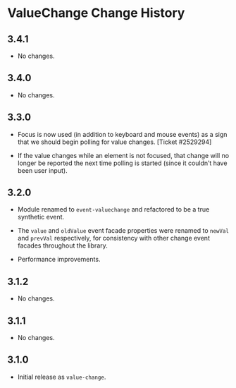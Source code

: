 ValueChange Change History
==========================

3.4.1
-----

-   No changes.

3.4.0
-----

-   No changes.

3.3.0
-----

-   Focus is now used (in addition to keyboard and mouse events) as a sign that we should begin polling for value changes. \[Ticket \#2529294\]

-   If the value changes while an element is not focused, that change will no longer be reported the next time polling is started (since it couldn’t have been user input).

3.2.0
-----

-   Module renamed to `event-valuechange` and refactored to be a true synthetic event.

-   The `value` and `oldValue` event facade properties were renamed to `newVal` and `prevVal` respectively, for consistency with other change event facades throughout the library.

-   Performance improvements.

3.1.2
-----

-   No changes.

3.1.1
-----

-   No changes.

3.1.0
-----

-   Initial release as `value-change`.
